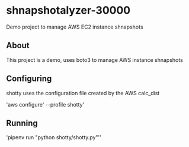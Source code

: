 # shnapshotalyzer-30000

Demo project to manage AWS EC2 instance shnapshots

## About

This project is a demo, uses boto3 to manage AWS instance shnapshots

## Configuring

shotty uses the configuration file created by the AWS calc_dist

'aws configure' --profile shotty'

## Running

'pipenv run "python shotty/shotty.py"''
